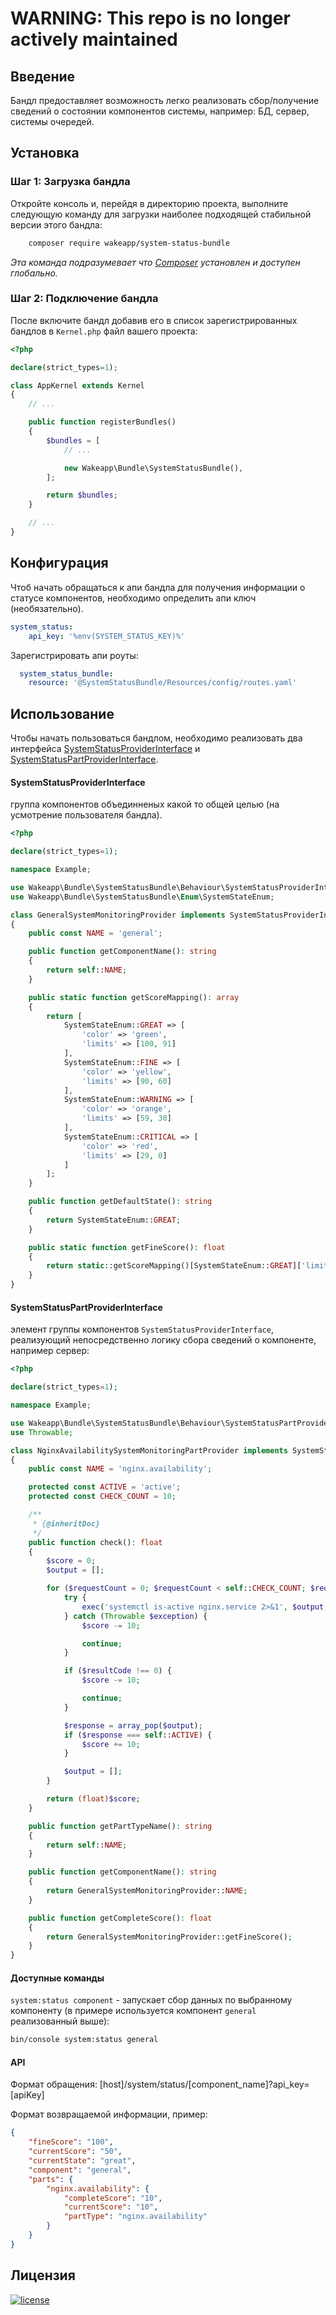 # WARNING: This repo is no longer actively maintained

Введение
--------

Бандл предоставляет возможность легко реализовать сбор/получение сведений о состоянии компонентов системы, например: БД, сервер, системы очередей.

Установка
---------

### Шаг 1: Загрузка бандла

Откройте консоль и, перейдя в директорию проекта, выполните следующую команду для загрузки наиболее подходящей
стабильной версии этого бандла:

```bash
    composer require wakeapp/system-status-bundle
```
*Эта команда подразумевает что [Composer](https://getcomposer.org) установлен и доступен глобально.*

### Шаг 2: Подключение бандла

После включите бандл добавив его в список зарегистрированных бандлов в `Kernel.php` файл вашего проекта:

```php
<?php 

declare(strict_types=1);

class AppKernel extends Kernel
{
    // ...

    public function registerBundles()
    {
        $bundles = [
            // ...

            new Wakeapp\Bundle\SystemStatusBundle(),
        ];

        return $bundles;
    }

    // ...
}
```

Конфигурация
------------

Чтоб начать обращаться к апи бандла для получения информации о статусе компонентов, необходимо определить апи ключ (необязательно).
```yaml
system_status:
    api_key: '%env(SYSTEM_STATUS_KEY)%'
```

Зарегистрировать апи роуты:
```yaml
  system_status_bundle:
    resource: '@SystemStatusBundle/Resources/config/routes.yaml'
```

Использование
-------------

Чтобы начать пользоваться бандлом, необходимо реализовать два интерфейса [SystemStatusProviderInterface](./Behaviour/SystemStatusProviderInterface) и [SystemStatusPartProviderInterface](./Behaviour/SystemStatusPartProviderInterface). 
#### SystemStatusProviderInterface
группа компонентов объединненых какой то общей целью (на усмотрение пользователя бандла).
```php
<?php

declare(strict_types=1);

namespace Example;

use Wakeapp\Bundle\SystemStatusBundle\Behaviour\SystemStatusProviderInterface;
use Wakeapp\Bundle\SystemStatusBundle\Enum\SystemStateEnum;

class GeneralSystemMonitoringProvider implements SystemStatusProviderInterface
{
    public const NAME = 'general';

    public function getComponentName(): string
    {
        return self::NAME;
    }

    public static function getScoreMapping(): array
    {
        return [
            SystemStateEnum::GREAT => [
                'color' => 'green',
                'limits' => [100, 91]
            ],
            SystemStateEnum::FINE => [
                'color' => 'yellow',
                'limits' => [90, 60]
            ],
            SystemStateEnum::WARNING => [
                'color' => 'orange',
                'limits' => [59, 30]
            ],
            SystemStateEnum::CRITICAL => [
                'color' => 'red',
                'limits' => [29, 0]
            ]
        ];
    }

    public function getDefaultState(): string
    {
        return SystemStateEnum::GREAT;
    }

    public static function getFineScore(): float
    {
        return static::getScoreMapping()[SystemStateEnum::GREAT]['limits'][0];
    }
}
```
#### SystemStatusPartProviderInterface
элемент группы компонентов `SystemStatusProviderInterface`, реализующий непосредственно логику сбора сведений о компоненте, например сервер:
```php
<?php

declare(strict_types=1);

namespace Example;

use Wakeapp\Bundle\SystemStatusBundle\Behaviour\SystemStatusPartProviderInterface;
use Throwable;

class NginxAvailabilitySystemMonitoringPartProvider implements SystemStatusPartProviderInterface
{
    public const NAME = 'nginx.availability';

    protected const ACTIVE = 'active';
    protected const CHECK_COUNT = 10;

    /**
     * {@inheritDoc}
     */
    public function check(): float
    {
        $score = 0;
        $output = [];

        for ($requestCount = 0; $requestCount < self::CHECK_COUNT; $requestCount++) {
            try {
                exec('systemctl is-active nginx.service 2>&1', $output, $resultCode);
            } catch (Throwable $exception) {
                $score -= 10;

                continue;
            }

            if ($resultCode !== 0) {
                $score -= 10;

                continue;
            }

            $response = array_pop($output);
            if ($response === self::ACTIVE) {
                $score += 10;
            }

            $output = [];
        }

        return (float)$score;
    }

    public function getPartTypeName(): string
    {
        return self::NAME;
    }

    public function getComponentName(): string
    {
        return GeneralSystemMonitoringProvider::NAME;
    }

    public function getCompleteScore(): float
    {
        return GeneralSystemMonitoringProvider::getFineScore();
    }
}
```

#### Доступные команды
`system:status component` - запускает сбор данных по выбранному компоненту (в примере используется компонент `general` реализованный выше):
```bash
bin/console system:status general
```


#### API
Формат обращения:
[host]/system/status/[component_name]?api_key=[apiKey]

Формат возвращаемой информации, пример:
```json
{
    "fineScore": "100",
    "currentScore": "50",
    "currentState": "great",
    "component": "general",
    "parts": {
        "nginx.availability": {
            "completeScore": "10",
            "currentScore": "10",
            "partType": "nginx.availability"
        }
    }
}
```

Лицензия
--------

[![license](https://img.shields.io/badge/License-MIT-green.svg?style=flat-square)](./LICENSE)
